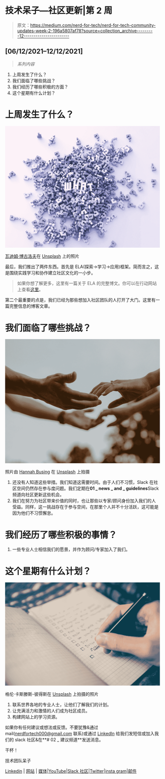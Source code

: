 # 技术呆子—社区更新|第 2 周

> 原文：<https://medium.com/nerd-for-tech/nerd-for-tech-community-updates-week-2-196a5807af78?source=collection_archive---------12----------------------->

## [06/12/2021–12/12/2021]

> *系列内容*

1.  上周发生了什么？
2.  我们面临了哪些挑战？
3.  我们经历了哪些积极的方面？
4.  这个星期有什么计划？

# 上周发生了什么？

![](img/338d86617e197ddf9448c89515a777e7.png)

[瓦迪姆·博古洛夫](https://unsplash.com/@franku84?utm_source=medium&utm_medium=referral)在 [Unsplash](https://unsplash.com?utm_source=medium&utm_medium=referral) 上的照片

最后，我们推出了两件东西。首先是 ELA(探索->学习->应用)框架。简而言之，这是围绕实践学习和协作建立社区文化的一小步。

> 如果你想了解更多，这里有一篇关于 ELA 的完整博文。你可以在行动网站上查看[这里](https://www.nerdfortech.org/ela)。

第二个最重要的点是，我们已经为那些想加入社区团队的人打开了大门。这里有一篇完整信息的博客文章。

# 我们面临了哪些挑战？

![](img/15ed6f9e74d7f7b1c15ef3e7ddd84ece.png)

照片由 [Hannah Busing](https://unsplash.com/@hannahbusing?utm_source=medium&utm_medium=referral) 在 [Unsplash](https://unsplash.com?utm_source=medium&utm_medium=referral) 上拍摄

1.  还没有人知道这些举措。我们知道这需要时间。由于人们不习惯，Slack 在社区空间仍然存在参与度问题。我们定期在**01 _ news _ and _ guidelines**Slack 频道向社区更新这些机会。
2.  我们在努力为社区带来价值的同时，也让那些以专家/顾问身份加入我们的人受益。同样，这一挑战存在于参与空间，在那里个人并不十分活跃，这可能是因为他们不习惯懈怠。

# 我们经历了哪些积极的事情？

1.  一些专业人士相信我们的愿景，并作为顾问/专家加入了我们。

# 这个星期有什么计划？

![](img/564695a4209777f692f9d652c82d47f0.png)

格伦·卡斯滕斯-彼得斯在 [Unsplash](https://unsplash.com?utm_source=medium&utm_medium=referral) 上拍摄的照片

1.  联系世界各地的专业人士，让他们了解我们的计划。
2.  让充满活力和激情的人们成为社区成员。
3.  构建网站上的学习资源。

如果你有任何建议或想法或反馈。不要犹豫&通过 mail(nerdfortech000@gmail.com 联系)或通过 [LinkedIn](https://www.linkedin.com/in/nerd-for-tech/) 给我们发短信或加入我们的 slack 社区&在**# 02 _ 建议频道**发送消息。

干杯！

技术团队呆子

[Linkedin](https://www.linkedin.com/company/nerdfortech/?viewAsMember=true) | [网站](https://www.nerdfortech.org/) | [媒体](https://medium.com/nerd-for-tech)|[YouTube](https://www.youtube.com/channel/UCZy3TVD71ttqVHL5P9A_JBw)|[Slack 社区](https://join.slack.com/t/nerdfortech/shared_invite/zt-zd135ylv-iZrvQBvwCTT56e~bBtQZVA)|[Twitter](https://twitter.com/nerdfortech)|[insta gram](https://instagram.com/_therealtalkshow)|[邮件](http://nerdfortech@gmail.com)